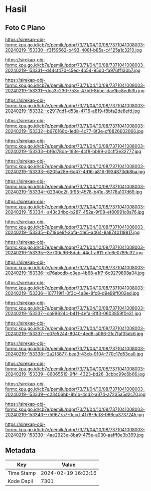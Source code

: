 # Hasil

## Foto C Plano

https://sirekap-obj-formc.kpu.go.id/cb7e/pemilu/pdpr/73/71/04/10/08/7371041008003-20240219-153330--f3159562-b493-408f-b85a-c4125a1c3210.jpg

https://sirekap-obj-formc.kpu.go.id/cb7e/pemilu/pdpr/73/71/04/10/08/7371041008003-20240219-153331--d44cf470-c5ed-4b54-95d0-fa976ff130b7.jpg

https://sirekap-obj-formc.kpu.go.id/cb7e/pemilu/pdpr/73/71/04/10/08/7371041008003-20240219-153331--dca3c230-753c-47b0-8bbe-dae1bc8ed53b.jpg

https://sirekap-obj-formc.kpu.go.id/cb7e/pemilu/pdpr/73/71/04/10/08/7371041008003-20240219-153332--c2917dd1-d53a-4716-a819-f8bfa2de8efd.jpg

https://sirekap-obj-formc.kpu.go.id/cb7e/pemilu/pdpr/73/71/04/10/08/7371041008003-20240219-153332--b676168c-1ed8-4c77-8f3e-cf6826602066.jpg

https://sirekap-obj-formc.kpu.go.id/cb7e/pemilu/pdpr/73/71/04/10/08/7371041008003-20240219-153333--bf6d78da-163e-4cf8-bb99-a0cff3e32777.jpg

https://sirekap-obj-formc.kpu.go.id/cb7e/pemilu/pdpr/73/71/04/10/08/7371041008003-20240219-153333--6205a28e-6c47-4d16-a816-1934873db8ba.jpg

https://sirekap-obj-formc.kpu.go.id/cb7e/pemilu/pdpr/73/71/04/10/08/7371041008003-20240219-153334--02340c2f-3f95-4578-b41e-35178a107d69.jpg

https://sirekap-obj-formc.kpu.go.id/cb7e/pemilu/pdpr/73/71/04/10/08/7371041008003-20240219-153334--a43c34bc-b287-452a-9f08-ef80991c8a76.jpg

https://sirekap-obj-formc.kpu.go.id/cb7e/pemilu/pdpr/73/71/04/10/08/7371041008003-20240219-153335--b719be9f-2bfa-41e5-a464-8a8740119817.jpg

https://sirekap-obj-formc.kpu.go.id/cb7e/pemilu/pdpr/73/71/04/10/08/7371041008003-20240219-153335--3e700c96-8dab-44cf-a611-efe6e0789c32.jpg

https://sirekap-obj-formc.kpu.go.id/cb7e/pemilu/pdpr/73/71/04/10/08/7371041008003-20240219-153336--d76abcdb-c3ee-4b68-a1f7-6c9279898a04.jpg

https://sirekap-obj-formc.kpu.go.id/cb7e/pemilu/pdpr/73/71/04/10/08/7371041008003-20240219-153336--107719f1-0f3c-4a3e-8fc8-d9e99ff002ed.jpg

https://sirekap-obj-formc.kpu.go.id/cb7e/pemilu/pdpr/73/71/04/10/08/7371041008003-20240219-153337--da99624c-b411-4efa-81f3-0603859f0e31.jpg

https://sirekap-obj-formc.kpu.go.id/cb7e/pemilu/pdpr/73/71/04/10/08/7371041008003-20240219-153337--c07e5244-8040-4ed8-a066-2fc7faf35dc6.jpg

https://sirekap-obj-formc.kpu.go.id/cb7e/pemilu/pdpr/73/71/04/10/08/7371041008003-20240219-153338--2a2f3877-bea3-43cb-9104-770c17d53ca0.jpg

https://sirekap-obj-formc.kpu.go.id/cb7e/pemilu/pdpr/73/71/04/10/08/7371041008003-20240219-153339--86065519-9ff4-4323-bd26-3cbbc99c6b06.jpg

https://sirekap-obj-formc.kpu.go.id/cb7e/pemilu/pdpr/73/71/04/10/08/7371041008003-20240219-153339--c23406bb-8b1b-4cd2-a374-a7235a5d2c70.jpg

https://sirekap-obj-formc.kpu.go.id/cb7e/pemilu/pdpr/73/71/04/10/08/7371041008003-20240219-153340--759677a7-0ccd-4178-9c18-066ea3737245.jpg

https://sirekap-obj-formc.kpu.go.id/cb7e/pemilu/pdpr/73/71/04/10/08/7371041008003-20240219-153330--4ae2923e-8ba9-475e-a030-aafff0e3b399.jpg


## Metadata

| Key        | Value               |
| ---------- | ------------------- |
| Time Stamp | 2024-02-19 16:03:16 |
| Kode Dapil | 7301                |



